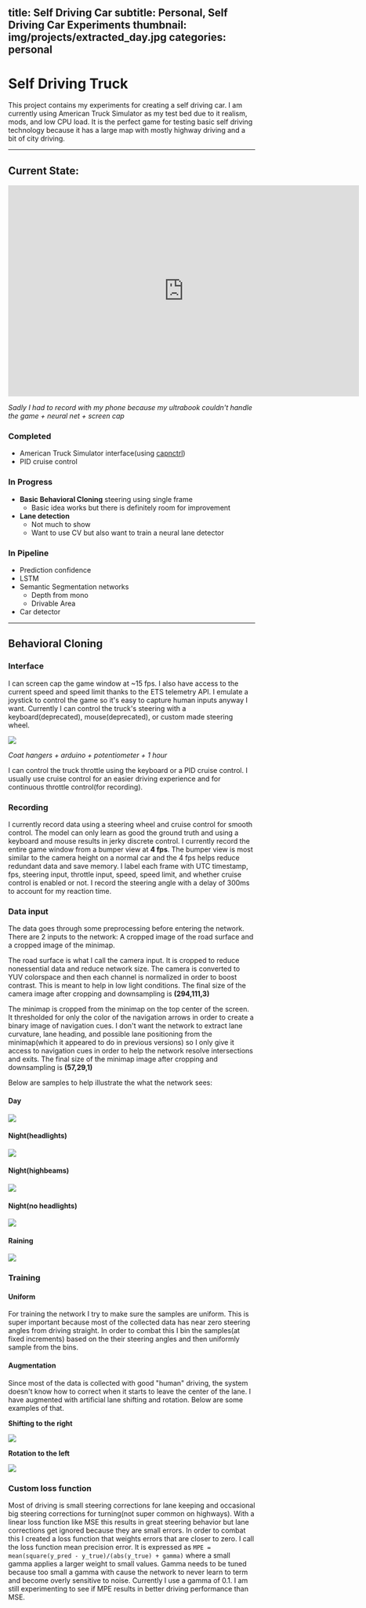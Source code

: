 title: Self Driving Car
subtitle: Personal, Self Driving Car Experiments
thumbnail: img/projects/extracted_day.jpg
categories: personal
---

# Self Driving Truck

This project contains my experiments for creating a self driving car. I am currently
using American Truck Simulator as my test bed due to it realism, mods, and low CPU load.
It is the perfect game for testing basic self driving technology because it has a large map with
mostly highway driving and a bit of city driving.

---

## Current State:

<iframe width="716" height="430" src="https://www.youtube.com/embed/LThA4nT_Lq0" frameborder="0" allowfullscreen></iframe>

*Sadly I had to record with my phone because my ultrabook couldn't handle the game + neural net + screen cap*

### Completed
- American Truck Simulator interface(using [capnctrl](https://github.com/djnugent/capnctrl))
- PID cruise control

### In Progress
- **Basic Behavioral Cloning** steering using single frame
  - Basic idea works but there is definitely room for improvement
- **Lane detection**
  - Not much to show
  - Want to use CV but also want to train a neural lane detector

### In Pipeline
- Prediction confidence
- LSTM
- Semantic Segmentation networks
  - Depth from mono
  - Drivable Area
- Car detector

---

## Behavioral Cloning
### Interface
I can screen cap the game window at ~15 fps. I also have access to the current speed and speed limit thanks to the ETS telemetry API. I emulate a joystick to control the game so it's easy to capture human inputs anyway I want. Currently I can control the truck's steering with a keyboard(deprecated), mouse(deprecated), or custom made steering wheel.

![](img/projects/setup.jpg)

*Coat hangers + arduino + potentiometer + 1 hour*

I can control the truck throttle using the keyboard or a PID cruise control. I usually use cruise control for an easier driving experience and for continuous throttle control(for recording).

### Recording
I currently record data using a steering wheel and cruise control for smooth control. The model can only learn as good the ground truth and using a keyboard and mouse results in jerky discrete control. I currently record the entire game window from a bumper view at **4 fps**. The bumper view is most similar to the camera height on a normal car and the 4 fps helps reduce redundant data and save memory. I label each frame with UTC timestamp, fps, steering input, throttle input, speed, speed limit, and whether cruise control is enabled or not. I record the steering angle with a delay of 300ms to account for my reaction time.

### Data input
The data goes through some preprocessing before entering the network. There are 2 inputs to the network: A cropped image of the road surface and a cropped image of the minimap.

The road surface is what I call the camera input. It is cropped to reduce nonessential data and reduce network size. The camera is converted to YUV colorspace and then each channel is normalized in order to boost contrast. This is meant to help in low light conditions. The final size of the camera image after cropping and downsampling is **(294,111,3)**

The minimap is cropped from the minimap on the top center of the screen. It thresholded for only the color of the navigation arrows in order to create a binary image of navigation cues. I don't want the network to extract lane curvature, lane heading, and possible lane positioning from the minimap(which it appeared to do in previous versions) so I only give it access to navigation cues in order to help the network resolve intersections and exits. The final size of the minimap image after cropping and downsampling is **(57,29,1)**

Below are samples to help illustrate the what the network sees:
#### Day

![](img/projects/extracted_day.jpg)

#### Night(headlights)

![](img/projects/extracted_night_headlights.jpg)

#### Night(highbeams)

![](img/projects/extracted_night_highbeams.jpg)

#### Night(no headlights)

![](img/projects/extracted_night_noheadlights.jpg)

#### Raining


![](img/projects/extracted_day_shifted.jpg)

### Training
#### Uniform
For training the network I try to make sure the samples are uniform. This is super important because most of the collected data has near zero steering angles from driving straight. In order to combat this I bin the samples(at fixed increments) based on the their steering angles and then uniformly sample from the bins.

#### Augmentation
Since most of the data is collected with good "human" driving, the system doesn't know how to correct when it starts to leave the center of the lane. I have augmented with artificial lane shifting and rotation. Below are some examples of that.

**Shifting to the right**

![](img/projects/extracted_day_shifted.jpg)

**Rotation to the left**

![](img/projects/extracted_day_rotated.jpg)

### Custom loss function
Most of driving is small steering corrections for lane keeping and occasional big steering corrections for turning(not super common on highways). With a linear loss function like MSE this results in great steering behavior but lane corrections get ignored because they are small errors. In order to combat this I created a loss function that weights errors that are closer to zero. I call the loss function mean precision error. It is expressed as `MPE = mean(square(y_pred - y_true)/(abs(y_true) + gamma)` where a small gamma applies a larger weight to small values. Gamma needs to be tuned because too small a gamma with cause the network to never learn to term and become overly sensitive to noise. Currently I use a gamma of 0.1. I am still experimenting to see if MPE results in better driving performance than MSE.

